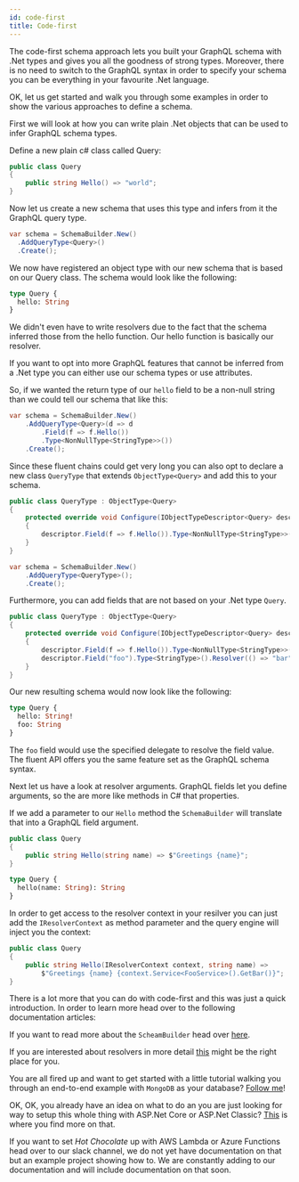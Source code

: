 ```yaml
---
id: code-first
title: Code-first
---
```


The code-first schema approach lets you built your GraphQL schema with .Net types and gives you all the goodness of strong types. Moreover, there is no need to switch to the GraphQL syntax in order to specify your schema you can be everything in your favourite .Net language.

OK, let us get started and walk you through some examples in order to show the various approaches to define a schema.

First we will look at how you can write plain .Net objects that can be used to infer GraphQL schema types.

Define a new plain c# class called Query:

```csharp
public class Query
{
    public string Hello() => "world";
}
```

Now let us create a new schema that uses this type and infers from it the GraphQL query type.

```csharp
var schema = SchemaBuilder.New()
  .AddQueryType<Query>()
  .Create();
```

We now have registered an object type with our new schema that is based on our Query class. The schema would look like the following:

```graphql
type Query {
  hello: String
}
```

We didn't even have to write resolvers due to the fact that the schema inferred those from the hello function. Our hello function is basically our resolver.

If you want to opt into more GraphQL features that cannot be inferred from a .Net type you can either use our schema types or use attributes.

So, if we wanted the return type of our `hello` field to be a non-null string than we could tell our schema that like this:

```csharp
var schema = SchemaBuilder.New()
    .AddQueryType<Query>(d => d
        .Field(f => f.Hello())
        .Type<NonNullType<StringType>>())
    .Create();
```

Since these fluent chains could get very long you can also opt to declare a new class `QueryType` that extends `ObjectType<Query>` and add this to your schema.

```csharp
public class QueryType : ObjectType<Query>
{
    protected override void Configure(IObjectTypeDescriptor<Query> descriptor)
    {
        descriptor.Field(f => f.Hello()).Type<NonNullType<StringType>>();
    }
}

var schema = SchemaBuilder.New()
    .AddQueryType<QueryType>();
    .Create();
```

Furthermore, you can add fields that are not based on your .Net type `Query`.

```csharp
public class QueryType : ObjectType<Query>
{
    protected override void Configure(IObjectTypeDescriptor<Query> descriptor)
    {
        descriptor.Field(f => f.Hello()).Type<NonNullType<StringType>>();
        descriptor.Field("foo").Type<StringType>().Resolver(() => "bar");
    }
}
```

Our new resulting schema would now look like the following:

```graphql
type Query {
  hello: String!
  foo: String
}
```

The `foo` field would use the specified delegate to resolve the field value. The fluent API offers you the same feature set as the GraphQL schema syntax.

Next let us have a look at resolver arguments. GraphQL fields let you define arguments, so the are more like methods in C# that properties.

If we add a parameter to our `Hello` method the `SchemaBuilder` will translate that into a GraphQL field argument.

```csharp
public class Query
{
    public string Hello(string name) => $"Greetings {name}";
}
```

```graphql
type Query {
  hello(name: String): String
}
```

In order to get access to the resolver context in your resilver you can just add the `IResolverContext` as method parameter and the query engine will inject you the context:

```csharp
public class Query
{
    public string Hello(IResolverContext context, string name) =>
        $"Greetings {name} {context.Service<FooService>().GetBar()}";
}
```

There is a lot more that you can do with code-first and this was just a quick introduction. In order to learn more head over to the following documentation articles:

If you want to read more about the `ScheamBuilder` head over [here](schema.md).

If you are interested about resolvers in more detail [this](resolvers.md) might be the right place for you.

You are all fired up and want to get started with a little tutorial walking you through an end-to-end example with `MongoDB` as your database? [Follow me](tutorial-mongo.md)!

OK, OK, you already have an idea on what to do an you are just looking for way to setup this whole thing with ASP.Net Core or ASP.Net Classic? [This](aspnet.md) is where you find more on that.

If you want to set _Hot Chocolate_ up with AWS Lambda or Azure Functions head over to our slack channel, we do not yet have documentation on that but an example project showing how to. We are constantly adding to our documentation and will include documentation on that soon.
